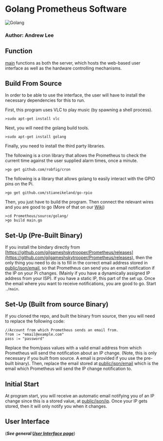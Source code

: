 # Golang Prometheus Software

![Golang](https://68.media.tumblr.com/93601f0c11deeb9189b152096ffe8ec3/tumblr_ormg9e9Zr51s5a4bko1_1280.png)

### Author: Andrew Lee

## Function
[main](main.go) functions as both the server, which hosts the web-based user interface as well as the hardware controlling mechanisms.

## Build From Source
In order to be able to use the interface, the user will have to install the necessary dependencies for this to run.

First, this program uses VLC to play music (by spawning a shell process).

```
>sudo apt-get install vlc
```

Next, you will need the golang build tools.

```
>sudo apt-get install golang
```

Finally, you need to install the third party libraries.

The following is a cron library that allows the Prometheus to check the current time against the user supplied alarm times, once a minute.
```
>go get github.com/robfig/cron
```

The following is a library that allows golang to easily interact with the GPIO pins on the Pi.
```
>go get github.com/stianeikeland/go-rpio
```

Then, you just have to build the program. Then connect the relevant wires and you are good to go (More of that on our [Wiki](https://github.com/gilgameshskytrooper/Prometheus/wiki/Hardware-Set-Up))
```
>cd Prometheus/source/golang/
>go build main.go
```

## Set-Up (Pre-Built Binary)
If you install the bindary directly from [https://github.com/gilgameshskytrooper/Prometheus/releases](https://github.com/gilgameshskytrooper/Prometheus/releases), then the only thing you need to do is to fill in the correct email address stored in [public/json/email](public/json/email), so that Prometheus can send you an email notification if the IP on your Pi changes. (Mainly if you have a dynamically assigned IP address from your ISP). If you have a static IP, this part of the set up. Once the email where you want to receive notifications, you are good to go. Start `./main`.


## Set-Up (Built from source Binary)
If you cloned the repo, and built the binary from source, then you will need to replace the following code:
```
//Account from which Prometheus sends an email from.
from := "email@example.com"
pass := "password"
```

Replace the from/pass values with a valid email address from which Prometheus will send the notification about an IP change. (Note, this is only necessary if you built from source. A email is provided if you use the pre-built binary). Then, replace the email stored at [public/json/email](public/json/email) which is the email which Prometheus will send the IP change notification to.

## Initial Start
At program start, you will receive an automatic email notifying you of an IP change since this is a stored value, at [public/json/ip](public/json/ip). Once your IP gets stored, then it will only notify you when it changes.

## User Interface
(***See general [User Interface page](https://github.com/gilgameshskytrooper/Prometheus/wiki/User-Interface-Tutorial)***)
